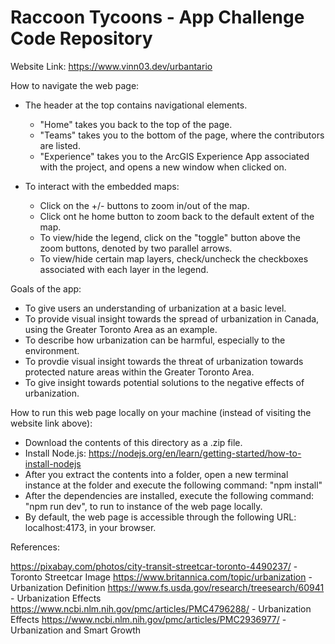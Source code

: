 # Raccoon Tycoons - App Challenge Code Repository

Website Link: https://www.vinn03.dev/urbantario

How to navigate the web page:
- The header at the top contains navigational elements.
  - "Home" takes you back to the top of the page.
  - "Teams" takes you to the bottom of the page, where the contributors are listed.
  - "Experience" takes you to the ArcGIS Experience App associated with the project, and opens a new window when clicked on.
  
- To interact with the embedded maps:
  - Click on the +/- buttons to zoom in/out of the map.
  - Click ont he home button to zoom back to the default extent of the map.
  - To view/hide the legend, click on the "toggle" button above the zoom buttons, denoted by two parallel arrows.
  - To view/hide certain map layers, check/uncheck the checkboxes associated with each layer in the legend.

Goals of the app:
- To give users an understanding of urbanization at a basic level.
- To provide visual insight towards the spread of urbanization in Canada, using the Greater Toronto Area as an example.
- To describe how urbanization can be harmful, especially to the environment.
- To provdie visual insight towards the threat of urbanization towards protected nature areas within the Greater Toronto Area.
- To give insight towards potential solutions to the negative effects of urbanization.

How to run this web page locally on your machine (instead of visiting the website link above):
- Download the contents of this directory as a .zip file.
- Install Node.js: https://nodejs.org/en/learn/getting-started/how-to-install-nodejs
- After you extract the contents into a folder, open a new terminal instance at the folder and execute the following command: "npm install"
- After the dependencies are installed, execute the following command: "npm run dev", to run to instance of the web page locally.
- By default, the web page is accessible through the following URL: localhost:4173, in your browser.
  
References:


https://pixabay.com/photos/city-transit-streetcar-toronto-4490237/ - Toronto Streetcar Image
https://www.britannica.com/topic/urbanization - Urbanization Definition
https://www.fs.usda.gov/research/treesearch/60941 - Urbanization Effects
https://www.ncbi.nlm.nih.gov/pmc/articles/PMC4796288/ - Urbanization Effects
https://www.ncbi.nlm.nih.gov/pmc/articles/PMC2936977/ - Urbanization and Smart Growth
